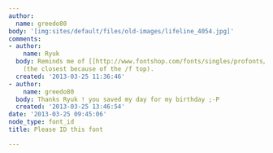 ```yaml
---
author:
  name: greedo80
body: '[img:sites/default/files/old-images/lifeline_4054.jpg]'
comments:
- author:
    name: Ryuk
  body: Reminds me of [[http://www.fontshop.com/fonts/singles/profonts/profonts_sportowy_regular_ot_std|Sportowy]]/[[http://www.dafont.com/oxford-cp.font|Oxford]]
    (the closest because of the /f top).
  created: '2013-03-25 11:36:46'
- author:
    name: greedo80
  body: Thanks Ryuk ! you saved my day for my birthday ;-P
  created: '2013-03-25 13:46:54'
date: '2013-03-25 09:45:06'
node_type: font_id
title: Please ID this font

---
```

